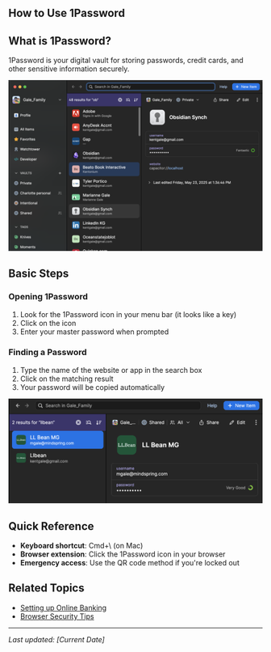 ## How to Use 1Password

## What is 1Password?

1Password is your digital vault for storing passwords, credit cards, and other sensitive information securely.

![1Password Main Screen](<../assets/screenshots/1password-main.png>)

## Basic Steps

### Opening 1Password

1. Look for the 1Password icon in your menu bar (it looks like a key)
2. Click on the icon
3. Enter your master password when prompted

### Finding a Password

1. Type the name of the website or app in the search box
2. Click on the matching result
3. Your password will be copied automatically

![Search Results](<../assets/screenshots/1password-search.png>)

## Quick Reference

- **Keyboard shortcut**: Cmd+\ (on Mac)
- **Browser extension**: Click the 1Password icon in your browser
- **Emergency access**: Use the QR code method if you're locked out

## Related Topics

- [Setting up Online Banking](<../banking-setup.md>)
- [Browser Security Tips](<../browser-security.md>)

---

*Last updated: [Current Date]*